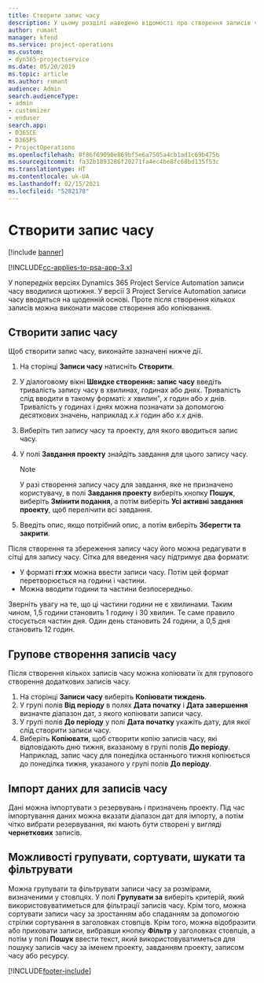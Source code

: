 ```yaml
---
title: Створити запис часу
description: У цьому розділі наведено відомості про створення записів часу.
author: rumant
manager: kfend
ms.service: project-operations
ms.custom:
- dyn365-projectservice
ms.date: 05/20/2019
ms.topic: article
ms.author: rumant
audience: Admin
search.audienceType:
- admin
- customizer
- enduser
search.app:
- D365CE
- D365PS
- ProjectOperations
ms.openlocfilehash: 8f86f69090e869bf5e6a7505a4cb1ad1c69b475b
ms.sourcegitcommit: fa32b1893286f20271fa4ec4be8fc68bd135f53c
ms.translationtype: HT
ms.contentlocale: uk-UA
ms.lasthandoff: 02/15/2021
ms.locfileid: "5282178"
---
```

# <a name="create-time-entries"></a>Створити запис часу

[!include [banner](../includes/psa-now-project-operations.md)]

[!INCLUDE[cc-applies-to-psa-app-3.x](../includes/cc-applies-to-psa-app-3x.md)]

У попередніх версіях Dynamics 365 Project Service Automation записи часу вводилися щотижня. У версії 3 Project Service Automation записи часу вводяться на щоденній основі. Проте після створення кількох записів можна виконати масове створення або копіювання.

## <a name="create-a-time-entry"></a>Створити запис часу

Щоб створити запис часу, виконайте зазначені нижче дії.

1. На сторінці **Записи часу** натисніть **Створити**.
2. У діалоговому вікні **Швидке створення: запис часу** введіть тривалість запису часу в хвилинах, годинах або днях. Тривалість слід вводити в такому форматі: *х* хвилин", *x* годин або *x* днів. Тривалість у годинах і днях можна позначати за допомогою десяткових значень, наприклад *х.х* годин або *х.х* днів.
3. Виберіть тип запису часу та проекту, для якого вводиться запис часу.
4. У полі **Завдання проекту** знайдіть завдання для цього запису часу.

    > [!NOTE]
    > У разі створення запису часу для завдання, яке не призначено користувачу, в полі **Завдання проекту** виберіть кнопку **Пошук**, виберіть **Змінити подання**, а потім виберіть **Усі активні завдання проекту**, щоб перелічити всі завдання.

5. Введіть опис, якщо потрібний опис, а потім виберіть **Зберегти та закрити**.

Після створення та збереження запису часу його можна редагувати в сітці для запису часу. Сітка для введення часу підтримує два формати:

- У форматі **гг:хх** можна ввести записи часу. Потім цей формат перетворюється на години і частини.
- Можна вводити години та частини безпосередньо.

Зверніть увагу на те, що ці частини години не є хвилинами. Таким чином, 1,5 години становить 1 годину і 30 хвилин. Те саме правило стосується частин дня. Один день становить 24 години, а 0,5 дня становить 12 годин.

## <a name="bulk-create-time-entries"></a>Групове створення записів часу

Після створення кількох записів часу можна копіювати їх для групового створення додаткових записів часу.

1. На сторінці **Записи часу** виберіть **Копіювати тиждень**.
2. У групі полів **Від періоду** в полях **Дата початку** і **Дата завершення** визначте діапазон дат, з якого копіювати записи часу.
3. У групі полів **До періоду** у полі **Дата початку** укажіть дату, для якої слід створити записи часу.
4. Виберіть **Копіювати**, щоб створити копію записів часу, які відповідають дню тижня, вказаному в групі полів **До періоду**. Наприклад, запис часу для понеділка останнього тижня копіюється до понеділка тижня, указаного у групі полів **До періоду**.

## <a name="import-data-for-time-entries"></a>Імпорт даних для записів часу

Дані можна імпортувати з резервувань і призначень проекту. Під час імпортування даних можна вказати діапазон дат для імпорту, а потім чітко вибрати резервування, які мають бути створені у вигляді **чернеткових** записів.

## <a name="group-by-sort-search-and-filter-capabilities"></a>Можливості групувати, сортувати, шукати та фільтрувати

Можна групувати та фільтрувати записи часу за розмірами, визначеними у стовпцях. У полі **Групувати за** виберіть критерій, який використовуватиметься для фільтрації записів часу. Крім того, можна сортувати записи часу за зростанням або спаданням за допомогою стрілки сортування в заголовках стовпців. Крім того, можна відобразити або приховати записи, вибравши кнопку **Фільтр** у заголовках стовпців, а потім у полі **Пошук** ввести текст, який використовуватиметься для пошуку записів часу за іменем проекту, завданням проекту, записом часу або ресурсу.


[!INCLUDE[footer-include](../includes/footer-banner.md)]